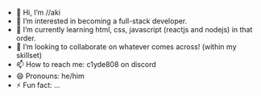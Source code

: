 - 👋 Hi, I’m //aki
- 👀 I’m interested in becoming a full-stack developer.
- 🌱 I’m currently learning html, css, javascript (reactjs and nodejs) in that order.
- 💞️ I’m looking to collaborate on whatever comes across! (within my skillset)
- 📫 How to reach me: c1yde808 on discord
- 😄 Pronouns: he/him
- ⚡ Fun fact: ...

<!---
akimarq/akimarq is a ✨ special ✨ repository because its `README.md` (this file) appears on your GitHub profile.
You can click the Preview link to take a look at your changes.
--->
